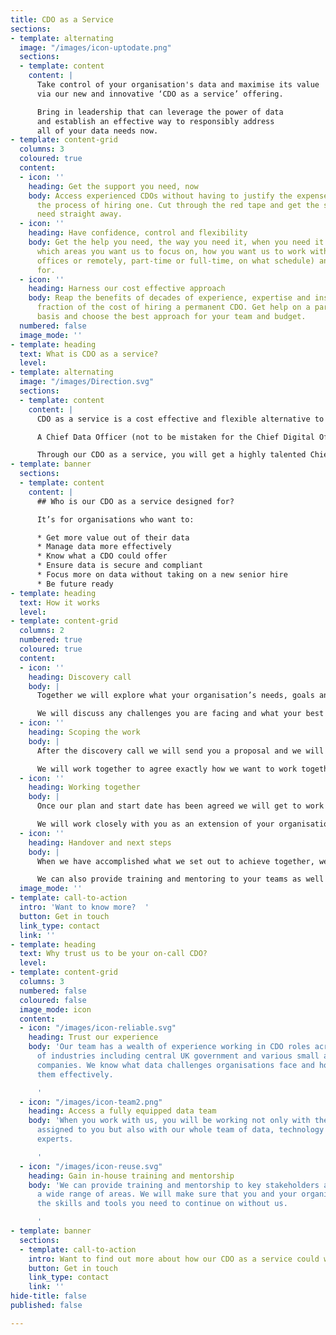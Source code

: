 ```yaml
---
title: CDO as a Service
sections:
- template: alternating
  image: "/images/icon-uptodate.png"
  sections:
  - template: content
    content: |
      Take control of your organisation's data and maximise its value
      via our new and innovative ‘CDO as a service’ offering.

      Bring in leadership that can leverage the power of data
      and establish an effective way to responsibly address
      all of your data needs now.
- template: content-grid
  columns: 3
  coloured: true
  content:
  - icon: ''
    heading: Get the support you need, now
    body: Access experienced CDOs without having to justify the expense or go through
      the process of hiring one. Cut through the red tape and get the support you
      need straight away.
  - icon: ''
    heading: Have confidence, control and flexibility
    body: Get the help you need, the way you need it, when you need it. Determine
      which areas you want us to focus on, how you want us to work with you (at your
      offices or remotely, part-time or full-time, on what schedule) and how long
      for.
  - icon: ''
    heading: Harness our cost effective approach
    body: Reap the benefits of decades of experience, expertise and insight, for a
      fraction of the cost of hiring a permanent CDO. Get help on a part-time or interim
      basis and choose the best approach for your team and budget.
  numbered: false
  image_mode: ''
- template: heading
  text: What is CDO as a service?
  level: 
- template: alternating
  image: "/images/Direction.svg"
  sections:
  - template: content
    content: |
      CDO as a service is a cost effective and flexible alternative to recruiting a permanent Chief Data Officer.

      A Chief Data Officer (not to be mistaken for the Chief Digital Officer) is a senior executive responsible for the organisation-wide utilisation and governance of data. The role focuses on deriving the most value out of data for the organisation. This often includes being responsible for data strategy, data management, policy, privacy and compliance.

      Through our CDO as a service, you will get a highly talented Chief Data Officer with a wealth of industry experience, insight and knowledge, joining your team on your terms. Access top talent and senior leadership on-demand and with minimal risks and costs.
- template: banner
  sections:
  - template: content
    content: |
      ## Who is our CDO as a service designed for?

      It’s for organisations who want to:

      * Get more value out of their data
      * Manage data more effectively
      * Know what a CDO could offer
      * Ensure data is secure and compliant
      * Focus more on data without taking on a new senior hire
      * Be future ready
- template: heading
  text: How it works
  level: 
- template: content-grid
  columns: 2
  numbered: true
  coloured: true
  content:
  - icon: ''
    heading: Discovery call
    body: |
      Together we will explore what your organisation’s needs, goals and priorities are.

      We will discuss any challenges you are facing and what your best options are to tackle these. We will also agree what the best way to work together will be.
  - icon: ''
    heading: Scoping the work
    body: |
      After the discovery call we will send you a proposal and we will scope out the details of the placement.

      We will work together to agree exactly how we want to work together, how long for, what the outcomes and expectations are and how we plan to get there.
  - icon: ''
    heading: Working together
    body: |
      Once our plan and start date has been agreed we will get to work! Your CDO is now available to you along with the rest of our team.

      We will work closely with you as an extension of your organisation and support you in your vision.
  - icon: ''
    heading: Handover and next steps
    body: |
      When we have accomplished what we set out to achieve together, we will arrange a thorough handover and ensure that you have everything you need to continue on without us.

      We can also provide training and mentoring to your teams as well as ad-hoc support on a retainer basis if required.
  image_mode: ''
- template: call-to-action
  intro: 'Want to know more?  '
  button: Get in touch
  link_type: contact
  link: ''
- template: heading
  text: Why trust us to be your on-call CDO?
  level: 
- template: content-grid
  columns: 3
  numbered: false
  coloured: false
  image_mode: icon
  content:
  - icon: "/images/icon-reliable.svg"
    heading: Trust our experience
    body: 'Our team has a wealth of experience working in CDO roles across a range
      of industries including central UK government and various small and medium sized
      companies. We know what data challenges organisations face and how to solve
      them effectively.

      '
  - icon: "/images/icon-team2.png"
    heading: Access a fully equipped data team
    body: 'When you work with us, you will be working not only with the CDO expert
      assigned to you but also with our whole team of data, technology and business
      experts.

      '
  - icon: "/images/icon-reuse.svg"
    heading: Gain in-house training and mentorship
    body: 'We can provide training and mentorship to key stakeholders and staff across
      a wide range of areas. We will make sure that you and your organisation have
      the skills and tools you need to continue on without us.

      '
- template: banner
  sections:
  - template: call-to-action
    intro: Want to find out more about how our CDO as a service could work for you?
    button: Get in touch
    link_type: contact
    link: ''
hide-title: false
published: false

---
```


